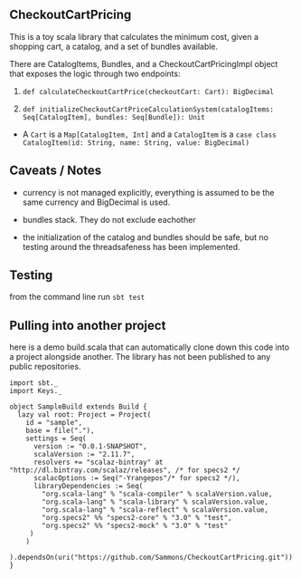 ## CheckoutCartPricing

This is a toy scala library that calculates the minimum cost, given a shopping cart, a catalog, and a set of bundles available.

There are CatalogItems, Bundles, and a CheckoutCartPricingImpl object that exposes the logic through two endpoints:

1. `def calculateCheckoutCartPrice(checkoutCart: Cart): BigDecimal`

2. `def initializeCheckoutCartPriceCalculationSystem(catalogItems: Seq[CatalogItem], bundles: Seq[Bundle]): Unit`

* A `Cart` is a `Map[CatalogItem, Int]` and a `CatalogItem` is a `case class CatalogItem(id: String, name: String, value: BigDecimal)`

## Caveats / Notes

* currency is not managed explicitly, everything is assumed to be the same currency and BigDecimal is used.

* bundles stack. They do not exclude eachother

* the initialization of the catalog and bundles should be safe, but no testing around the threadsafeness has been implemented.

## Testing

from the command line run `sbt test`

## Pulling into another project

here is a demo build.scala that can automatically clone down this code into a project alongside another. The library has not been published to any public repositories.

```
import sbt._
import Keys._

object SampleBuild extends Build {
  lazy val root: Project = Project(
    id = "sample",
    base = file("."),
    settings = Seq(
      version := "0.0.1-SNAPSHOT",
      scalaVersion := "2.11.7",
      resolvers += "scalaz-bintray" at "http://dl.bintray.com/scalaz/releases", /* for specs2 */
      scalacOptions := Seq("-Yrangepos"/* for specs2 */),
      libraryDependencies := Seq(
        "org.scala-lang" % "scala-compiler" % scalaVersion.value,
        "org.scala-lang" % "scala-library" % scalaVersion.value,
        "org.scala-lang" % "scala-reflect" % scalaVersion.value,
        "org.specs2" %% "specs2-core" % "3.0" % "test",
        "org.specs2" %% "specs2-mock" % "3.0" % "test"
     )
    )
  ).dependsOn(uri("https://github.com/Sammons/CheckoutCartPricing.git"))
}
```